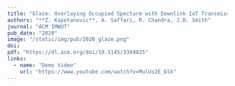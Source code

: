 ```yaml
---
title: "Glaze: Overlaying Occupied Specturm with Downlink IoT Transmissions"
authors: "**Z. Kapetanovic**, A. Saffari, R. Chandra, J.R. Smith"
journal: "ACM IMWUT"
pub_date: "2020"
image: "/static/img/pub/2020_glaze.png"
doi: 
pdf: "https://dl.acm.org/doi/10.1145/3369825"
links:
  - name: "Demo Video"
    url: "https://www.youtube.com/watch?v=MulUs2E_blk"
---
```

